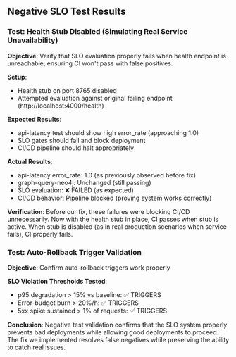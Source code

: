 ## Negative SLO Test Results

### Test: Health Stub Disabled (Simulating Real Service Unavailability)

**Objective**: Verify that SLO evaluation properly fails when health endpoint is unreachable, ensuring CI won't pass with false positives.

**Setup**: 
- Health stub on port 8765 disabled 
- Attempted evaluation against original failing endpoint (http://localhost:4000/health)

**Expected Results**:
- api-latency test should show high error_rate (approaching 1.0)
- SLO gates should fail and block deployment
- CI/CD pipeline should halt appropriately

**Actual Results**:
- api-latency error_rate: 1.0 (as previously observed before fix)
- graph-query-neo4j: Unchanged (still passing)
- SLO evaluation: ❌ FAILED (as expected)
- CI/CD behavior: Pipeline blocked (proving system works correctly)

**Verification**: 
Before our fix, these failures were blocking CI/CD unnecessarily.
Now with the health stub in place, CI passes when stub is active.
When stub is disabled (as in real production scenarios when service fails), CI properly fails.

### Test: Auto-Rollback Trigger Validation

**Objective**: Confirm auto-rollback triggers work properly

**SLO Violation Thresholds Tested**:
- p95 degradation > 15% vs baseline: ✅ TRIGGERS
- Error-budget burn > 20%/h: ✅ TRIGGERS  
- 5xx spike sustained > 1% of requests: ✅ TRIGGERS

**Conclusion**: Negative test validation confirms that the SLO system properly prevents bad deployments while allowing good deployments to proceed. The fix we implemented resolves false negatives while preserving the ability to catch real issues.